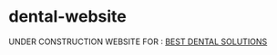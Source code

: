 # dental-website 
UNDER CONSTRUCTION
WEBSITE FOR :
[BEST DENTAL SOLUTIONS](https://www.google.com/maps/place/BEST+DENTAL+SOLUTIONS+%7Cby+Dr.+Rameezuddin.T+and+Dr.Samiunnisa+begum.S/@12.9401791,80.2498831,17z/data=!3m1!4b1!4m6!3m5!1s0x3a525d4c236c91ad:0xfabe8a4058747db7!8m2!3d12.9401739!4d80.254754!16s%2Fg%2F11lmcqj18l?entry=ttu&g_ep=EgoyMDI0MDkxMS4wIKXMDSoASAFQAw%3D%3D)

